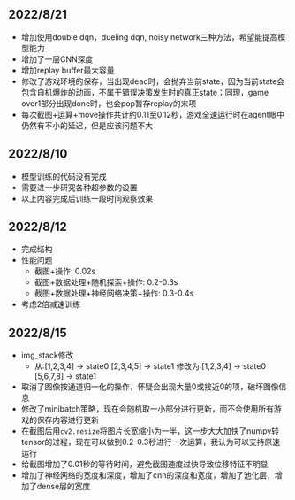 ## 2022/8/21
- 增加使用double dqn，dueling dqn, noisy network三种方法，希望能提高模型能力
- 增加了一层CNN深度
- 增加replay buffer最大容量
- 修改了游戏环境的保存，当出现dead时，会抛弃当前state，因为当前state会包含自机爆炸的动画，不属于错误决策发生时的真正state；同理，game over1部分出现done时，也会pop暂存replay的末项
- 每次截图+运算+move操作共计约0.11至0.12秒，游戏全速运行时在agent眼中仍然有不小的延迟，但是应该问题不大

## 2022/8/10

- 模型训练的代码没有完成
- 需要进一步研究各种超参数的设置
- 以上内容完成后训练一段时间观察效果

## 2022/8/12

- 完成结构
- 性能问题
  - 截图+操作: 0.02s
  - 截图+数据处理+随机探索+操作: 0.2-0.3s
  - 截图+数据处理+神经网络决策+操作: 0.3-0.4s
- 考虑2倍减速训练

## 2022/8/15

- img_stack修改
  - 从:[1,2,3,4] -> state0
  [2,3,4,5] -> state1
  修改为:[1,2,3,4] -> state0
  [5,6,7,8] -> state1
- 取消了图像按通道归一化的操作，怀疑会出现大量0或接近0的项，破坏图像信息
- 修改了minibatch策略，现在会随机取一小部分进行更新，而不会使用所有游戏的保存内容进行更新
- 在截图后用`cv2.resize`将图片长宽缩小为一半，这一步大大加快了numpy转tensor的过程，现在可以做到0.2-0.3秒进行一次运算，我认为可以支持原速运行
- 给截图增加了0.01秒的等待时间，避免截图速度过快导致位移特征不明显
- 增加了神经网络的宽度和深度，增加了cnn的深度和宽度，增加了池化层，增加了dense层的宽度

